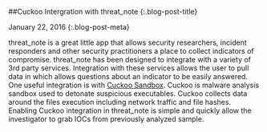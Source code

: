 ##Cuckoo Intergration with threat_note {:.blog-post-title}

January 22, 2016
{:.blog-post-meta}


threat_note is a great little app that allows security researchers, incident responders and other security practitioners a place to collect indicators of compromise. threat_note has been designed to integrate with a variety of 3rd party services. Integration with these services allows the user to pull data in which allows questions about an indicator to be easily answered. One useful integration is with [Cuckoo Sandbox](https://www.cuckoosandbox.org). Cuckoo is malware analysis sandbox used to detonate suspicious executables. Cuckoo collects data around the  files execution including network traffic and file hashes.  Enabling Cuckoo integration in threat_note is simple and quickly allow the investigator to grab IOCs from previously analyzed sample. 